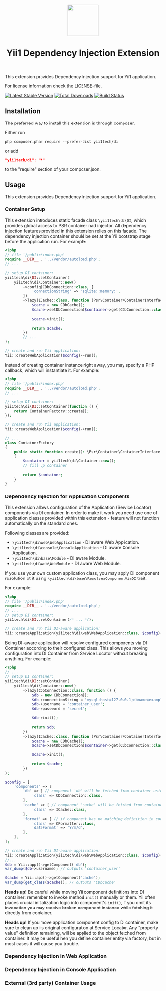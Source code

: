 <p align="center">
    <a href="https://github.com/yii1tech" target="_blank">
        <img src="https://avatars.githubusercontent.com/u/134691944" height="100px">
    </a>
    <h1 align="center">Yii1 Dependency Injection Extension</h1>
    <br>
</p>

This extension provides Dependency Injection support for Yii1 application.

For license information check the [LICENSE](LICENSE.md)-file.

[![Latest Stable Version](https://img.shields.io/packagist/v/yii1tech/di.svg)](https://packagist.org/packages/yii1tech/di)
[![Total Downloads](https://img.shields.io/packagist/dt/yii1tech/di.svg)](https://packagist.org/packages/yii1tech/di)
[![Build Status](https://github.com/yii1tech/di/workflows/build/badge.svg)](https://github.com/yii1tech/di/actions)


Installation
------------

The preferred way to install this extension is through [composer](http://getcomposer.org/download/).

Either run

```
php composer.phar require --prefer-dist yii1tech/di
```

or add

```json
"yii1tech/di": "*"
```

to the "require" section of your composer.json.


Usage
-----

This extension provides Dependency Injection support for Yii1 application.


### Container Setup <span id="container-setup"></span>

This extension introduces static facade class `\yii1tech\di\DI`, which provides global access to PSR container nad injector.
All dependency injection features provided in this extension relies on this facade.
The dependency injection container should be set at the Yii bootstrap stage before the application run.
For example:

```php
<?php
// file '/public/index.php'
require __DIR__ . '../vendor/autoload.php';
// ...

// setup DI container:
yii1tech\di\DI::setContainer(
    yii1tech\di\Container::new()
        ->config(CDbConnection::class, [
            'connectionString' => 'sqlite::memory:',
        ])
        ->lazy(ICache::class, function (Psr\Container\ContainerInterface $container) {
            $cache = new CDbCache();
            $cache->setDbConnection($container->get(CDbConnection::class))
            
            $cache->init();
            
            return $cache;
        })
        // ...
);

// create and run Yii application:
Yii::createWebApplication($config)->run();
```

Instead of creating container instance right away, you may specify a PHP callback, which will instantiate it.
For example:

```php
<?php
// file '/public/index.php'
require __DIR__ . '../vendor/autoload.php';
// ...

// setup DI container:
yii1tech\di\DI::setContainer(function () {
    return ContainerFactory::create();
});

// create and run Yii application:
Yii::createWebApplication($config)->run();

// ...
class ContainerFactory
{
    public static function create(): \Psr\Container\ContainerInterface
    {
        $container = yii1tech\di\Container::new();
        // fill up container
        
        return $container;
    }
}
```


### Dependency Injection for Application Components <span id="di-for-application-components"></span>

This extension allows configuration of the Application (Service Locator) components via DI container.
In order to make it work you need use one of application classes provided within this extension - feature will not function
automatically on the standard ones.

Following classes are provided:

- `\yii1tech\di\web\WebApplication` - DI aware Web Application.
- `\yii1tech\di\console\ConsoleApplication` - DI aware Console Application.
- `\yii1tech\di\base\Module` - DI aware Module.
- `\yii1tech\di\web\WebModule` - DI aware Web Module.

If you use your own custom application class, you may apply DI component resolution ot it using `\yii1tech\di\base\ResolvesComponentViaDI` trait.

For example:

```php
<?php
// file '/public/index.php'
require __DIR__ . '../vendor/autoload.php';
// ...
// setup DI container:
yii1tech\di\DI::setContainer(/* ... */);

// create and run Yii DI-aware application:
Yii::createApplication(yii1tech\di\web\WebApplication::class, $config)->run();
```

Being DI-aware application will resolve configured components via DI Container according to their configured class.
This allows you moving configuration into DI Container from Service Locator without breaking anything.
For example:

```php
<?php
// ...
// setup DI container:
yii1tech\di\DI::setContainer(
    yii1tech\di\Container::new()
        ->lazy(CDbConnection::class, function () {
            $db = new CDbConnection();
            $db->connectionString = 'mysql:host=127.0.0.1;dbname=example';
            $db->username = 'container_user';
            $db->password = 'secret';
            
            $db->init();
            
            return $db;
        })
        ->lazy(ICache::class, function (Psr\Container\ContainerInterface $container) {
            $cache = new CDbCache();
            $cache->setDbConnection($container->get(CDbConnection::class));
            
            $cache->init();
            
            return $cache;
        })
);

$config = [
    'components' => [
        'db' => [ // component 'db' will be fetched from container using ID 'CDbConnection'
            'class' => CDbConnection::class,
        ],
        'cache' => [ // component 'cache' will be fetched from container using ID 'ICache'
            'class' => ICache::class,
        ],
        'format' => [ // if component has no matching definition in container - it will be resolved in usual way
            'class' => CFormatter::class,
            'dateFormat' => 'Y/m/d',
        ],
    ],
];

// create and run Yii DI-aware application:
Yii::createApplication(yii1tech\di\web\WebApplication::class, $config)->run();
//...
$db = Yii::app()->getComponent('db');
var_dump($db->username); // outputs 'container_user'

$cache = Yii::app()->getComponent('cache');
var_dump(get_class($cache)); // outputs 'CDbCache'
```

**Heads up!** Be careful while moving Yii component definitions into DI container: remember to invoke method `init()` manually on them.
Yii often places crucial initialization logic into component's `init()`, if you omit its invocation you may receive broken component instance
while fetching it directly from container.

**Heads up!** If you move application component config to DI container, make sure to clean up its original configuration at Service Locator.
Any "property value" definition remaining, will be applied to the object fetched from container. It may be useful hen you define container
entity via factory, but in most cases it will cause you trouble.


### Dependency Injection in Web Application <span id="di-in-web-application"></span>


### Dependency Injection in Console Application <span id="di-in-console-application"></span>


### External (3rd party) Container Usage <span id="external-contatiner-usage"></span>


